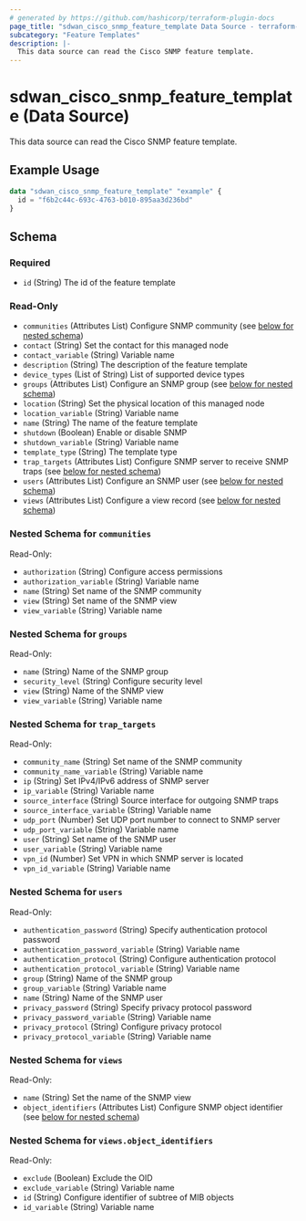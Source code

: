 ```yaml
---
# generated by https://github.com/hashicorp/terraform-plugin-docs
page_title: "sdwan_cisco_snmp_feature_template Data Source - terraform-provider-sdwan"
subcategory: "Feature Templates"
description: |-
  This data source can read the Cisco SNMP feature template.
---
```


# sdwan_cisco_snmp_feature_template (Data Source)

This data source can read the Cisco SNMP feature template.

## Example Usage

```terraform
data "sdwan_cisco_snmp_feature_template" "example" {
  id = "f6b2c44c-693c-4763-b010-895aa3d236bd"
}
```

<!-- schema generated by tfplugindocs -->
## Schema

### Required

- `id` (String) The id of the feature template

### Read-Only

- `communities` (Attributes List) Configure SNMP community (see [below for nested schema](#nestedatt--communities))
- `contact` (String) Set the contact for this managed node
- `contact_variable` (String) Variable name
- `description` (String) The description of the feature template
- `device_types` (List of String) List of supported device types
- `groups` (Attributes List) Configure an SNMP group (see [below for nested schema](#nestedatt--groups))
- `location` (String) Set the physical location of this managed node
- `location_variable` (String) Variable name
- `name` (String) The name of the feature template
- `shutdown` (Boolean) Enable or disable SNMP
- `shutdown_variable` (String) Variable name
- `template_type` (String) The template type
- `trap_targets` (Attributes List) Configure SNMP server to receive SNMP traps (see [below for nested schema](#nestedatt--trap_targets))
- `users` (Attributes List) Configure an SNMP user (see [below for nested schema](#nestedatt--users))
- `views` (Attributes List) Configure a view record (see [below for nested schema](#nestedatt--views))

<a id="nestedatt--communities"></a>
### Nested Schema for `communities`

Read-Only:

- `authorization` (String) Configure access permissions
- `authorization_variable` (String) Variable name
- `name` (String) Set name of the SNMP community
- `view` (String) Set name of the SNMP view
- `view_variable` (String) Variable name


<a id="nestedatt--groups"></a>
### Nested Schema for `groups`

Read-Only:

- `name` (String) Name of the SNMP group
- `security_level` (String) Configure security level
- `view` (String) Name of the SNMP view
- `view_variable` (String) Variable name


<a id="nestedatt--trap_targets"></a>
### Nested Schema for `trap_targets`

Read-Only:

- `community_name` (String) Set name of the SNMP community
- `community_name_variable` (String) Variable name
- `ip` (String) Set IPv4/IPv6 address of SNMP server
- `ip_variable` (String) Variable name
- `source_interface` (String) Source interface for outgoing SNMP traps
- `source_interface_variable` (String) Variable name
- `udp_port` (Number) Set UDP port number to connect to SNMP server
- `udp_port_variable` (String) Variable name
- `user` (String) Set name of the SNMP user
- `user_variable` (String) Variable name
- `vpn_id` (Number) Set VPN in which SNMP server is located
- `vpn_id_variable` (String) Variable name


<a id="nestedatt--users"></a>
### Nested Schema for `users`

Read-Only:

- `authentication_password` (String) Specify authentication protocol password
- `authentication_password_variable` (String) Variable name
- `authentication_protocol` (String) Configure authentication protocol
- `authentication_protocol_variable` (String) Variable name
- `group` (String) Name of the SNMP group
- `group_variable` (String) Variable name
- `name` (String) Name of the SNMP user
- `privacy_password` (String) Specify privacy protocol password
- `privacy_password_variable` (String) Variable name
- `privacy_protocol` (String) Configure privacy protocol
- `privacy_protocol_variable` (String) Variable name


<a id="nestedatt--views"></a>
### Nested Schema for `views`

Read-Only:

- `name` (String) Set the name of the SNMP view
- `object_identifiers` (Attributes List) Configure SNMP object identifier (see [below for nested schema](#nestedatt--views--object_identifiers))

<a id="nestedatt--views--object_identifiers"></a>
### Nested Schema for `views.object_identifiers`

Read-Only:

- `exclude` (Boolean) Exclude the OID
- `exclude_variable` (String) Variable name
- `id` (String) Configure identifier of subtree of MIB objects
- `id_variable` (String) Variable name



